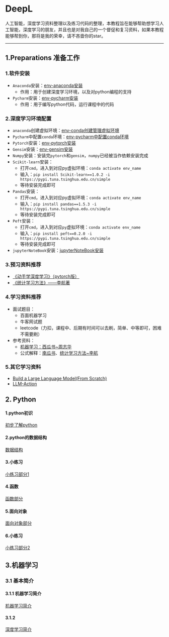 # DeepL
人工智能，深度学习资料整理以及练习代码的整理，本教程旨在能够帮助想学习人工智能，深度学习的朋友，并且也是对我自己的一个督促和复习资料，如果本教程能够帮到你，那将是我的荣幸，请不吝啬你的star。


--------------------------------------------------

## 1.Preparations 准备工作

### 1.软件安装

- `Anaconda`安装：[env-anaconda安装](./1.Preparations/1.工具安装/env-conda.md)
    -  作用：用于创建深度学习环境，以及对python编程的支持
- `Pycharm`安装：[env-pycharm安装](./1.Preparations/1.工具安装/env-pycharm.md)
    - 作用：用于编写python代码，运行课程中的代码
    

### 2.深度学习环境配置

- `anaconda`创建虚拟环境：[env-conda创建管理虚拟环境](./1.Preparations/2.深度学习环境配置/2.1.anaconda创建虚拟环境.md)
- `Pycharm`中配置`conda`环境：[env-pycharm中配置conda环境](./1.Preparations/2.深度学习环境配置/2.2.pycharm中配置conda.md)
- `Pytorch`安装：[env-pytorch安装](./1.Preparations/2.深度学习环境配置/2.3.pytorch安装.md)
- `Gensim`安装：[env-gensim安装](./1.Preparations/2.深度学习环境配置/2.4.gensim安装.md)
- `Numpy`安装：安装完`pytorch`和`gensim`，`numpy`已经被当作依赖安装完成
- `Scikit-learn`安装：
    - 打开`cmd`，进入到对应py虚拟环境：`conda activate env_name`
    - 输入：`pip install Scikit-learn==1.0.2 -i https://pypi.tuna.tsinghua.edu.cn/simple `
    - 等待安装完成即可
- `Pandas`安装：
    - 打开`cmd`，进入到对应py虚拟环境：`conda activate env_name`
    - 输入：`pip install pandas==1.5.3 -i https://pypi.tuna.tsinghua.edu.cn/simple`
    - 等待安装完成即可
- `Peft`安装：
    - 打开`cmd`，进入到对应`py`虚拟环境：`conda activate env_name`
    - 输入：`pip install peft==0.2.0 -i https://pypi.tuna.tsinghua.edu.cn/simple` 
    - 等待安装完成即可
- `jupyterNoteBook`安装：[jupyterNoteBook安装](./1.Preparations/2.深度学习环境配置/2.5.jupyterNoteBook安装.md) 

### 3.预习资料推荐

- [《动手学深度学习》（pytorch版）](./1.Preparations/4.books/动手学深度学习.pdf)
- [《统计学习方法》——李航著](./1.Preparations/4.books/统计学习方法（李航）.pdf)

### 4.学习资料推荐
- 面试题目：
    - 百面机器学习
    - 牛客网试题
    - leetcode（力扣，课程中、后期有时间可以去刷，简单、中等即可，困难不需要刷）
- 参考资料：
    - [机器学习：西瓜书~周志华](./1.Preparations/4.books/西瓜书.pdf)
    - 公式解释：[南瓜书](./1.Preparations/4.books/南瓜书.pdf)、[统计学习方法~李航](./1.Preparations/4.books)

### 5.其它学习资料

- [Build a Large Language Model(From Scratch)](https://github.com/rasbt/LLMs-from-scratch)
- [LLM-Action](https://github.com/liguodongiot/llm-action)

## 2. Python

#### 1.python初识
[初步了解python](./2.Python/0.入门/hello_python.md)

#### 2.python的数据结构
[数据结构](./2.Python/1.数据结构/数据结构.md)

#### 3.小练习
[小练习部分1](./2.Python/1.1小练习/练习.md)

#### 4.函数
[函数部分](./2.Python/2.函数/函数.md)

#### 5.面向对象
[面向对象部分](./2.Python/3.面向对象/面向对象.md)

#### 6.小练习
[小练习部分2](./2.Python/2.1小练习/练习.md)


## 3.机器学习

### 3.1 基本简介

#### 3.1.1 机器学习简介
[机器学习简介](./3.MachineLearning/0.机器学习简介/机器学习简介.md)

#### 3.1.2 
[深度学习简介](./3.MachineLearning/1.深度学习简介/深度学习简介.md)


